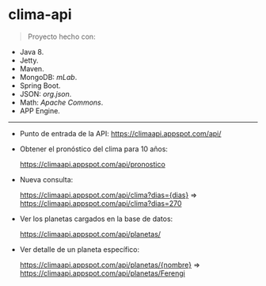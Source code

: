# clima-api

> Proyecto hecho con:

* Java 8.
* Jetty.
* Maven.
* MongoDB: _mLab_.
* Spring Boot.
* JSON: _org.json_.
* Math: _Apache Commons_.
* APP Engine.

----

* Punto de entrada de la API:
   https://climaapi.appspot.com/api/

* Obtener el pronóstico del clima para 10 años:

   https://climaapi.appspot.com/api/pronostico

* Nueva consulta:

   https://climaapi.appspot.com/api/clima?dias={dias} => https://climaapi.appspot.com/api/clima?dias=270
   
* Ver los planetas cargados en la base de datos:
   
   https://climaapi.appspot.com/api/planetas/

* Ver detalle de un planeta específico:

   https://climaapi.appspot.com/api/planetas/{nombre} => https://climaapi.appspot.com/api/planetas/Ferengi
